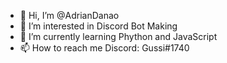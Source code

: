 - 👋 Hi, I’m @AdrianDanao
- 👀 I’m interested in Discord Bot Making
- 🌱 I’m currently learning Phython and JavaScript
- 📫 How to reach me Discord: Gussi#1740

